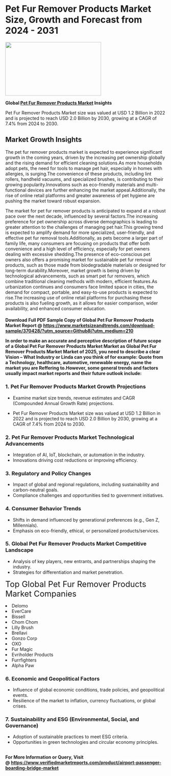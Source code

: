 <H1>Pet Fur Remover Products Market Size, Growth and Forecast from 2024 - 2031</H1><img class="aligncenter size-medium wp-image-584254" src="https://thirdeyenews.in/wp-content/uploads/2024/09/Global-Market-Research-300x168.jpeg" alt="" width="300" height="168" /><p><strong>Global&nbsp;<a href="https://www.marketsizeandtrends.com/download-sample/370428/?utm_source=Github8j?utm_medium=210">Pet Fur Remover Products Market</a> Insights</strong></p><p>Pet Fur Remover Products Market size was valued at USD 1.2 Billion in 2022 and is projected to reach USD 2.0 Billion by 2030, growing at a CAGR of 7.4% from 2024 to 2030.</p><p><h2>Market Growth Insights</h2> <p>The pet fur remover products market is expected to experience significant growth in the coming years, driven by the increasing pet ownership globally and the rising demand for efficient cleaning solutions.As more households adopt pets, the need for tools to manage pet hair, especially in homes with allergies, is surging.The convenience of these products, including lint rollers, handheld vacuums, and specialized brushes, is contributing to their growing popularity.Innovations such as eco-friendly materials and multi-functional devices are further enhancing the market appeal.Additionally, the rise of online retail platforms and greater awareness of pet hygiene are pushing the market toward robust expansion.</p> <p>The market for pet fur remover products is anticipated to expand at a robust pace over the next decade, influenced by several factors.The increasing preference for pet ownership across diverse demographics is leading to greater attention to the challenges of managing pet hair.This growing trend is expected to amplify demand for more specialized, user-friendly, and effective pet fur removal tools.Additionally, as pets become a larger part of family life, many consumers are focusing on products that offer both convenience and a high level of efficiency, especially for pet owners dealing with excessive shedding.The presence of eco-conscious pet owners also offers a promising market for sustainable pet fur removal products, such as those made from biodegradable materials or designed for long-term durability.Moreover, market growth is being driven by technological advancements, such as smart pet fur removers, which combine traditional cleaning methods with modern, efficient features.As urbanization continues and consumers face limited space in cities, the demand for compact, portable, and easy-to-use products is expected to rise.The increasing use of online retail platforms for purchasing these products is also fueling growth, as it allows for easier comparison, wider availability, and enhanced consumer education.<h4></p><p><span class=""><strong>Download Full PDF Sample Copy of Global Pet Fur Remover Products Market Report</strong> @ <a href="https://www.marketsizeandtrends.com/download-sample/370428/?utm_source=Github8j?utm_medium=210" target="_blank">https://www.marketsizeandtrends.com/download-sample/370428/?utm_source=Github8j?utm_medium=210</a></span></p><p>In order to make an accurate and perceptive description of future scope of a Global&nbsp;Pet Fur Remover Products Market Market as Global&nbsp;Pet Fur Remover Products Market Market of 2025, you need to describe a clear Vision &ndash; What Industry or Linda can you think of for example: Quote from a Technology, healthcare, automotive, renewable energy, name the market you are Reffering to.However, some general trends and factors usually impact market reports and their future outlook include:</p><h3>1.&nbsp;<strong>Pet Fur Remover Products Market Growth Projections</strong></h3><ul><li>Examine market size trends, revenue estimates and CAGR (Compounded Annual Growth Rate) projections.</li><li><p>Pet Fur Remover Products Market size was valued at USD 1.2 Billion in 2022 and is projected to reach USD 2.0 Billion by 2030, growing at a CAGR of 7.4% from 2024 to 2030.</p></li></ul><h3>2.&nbsp;<strong>Pet Fur Remover Products Market Technological Advancements</strong></h3><ul><li>Integration of AI, IoT, blockchain, or automation in the industry.</li><li>Innovations driving cost reductions or improving efficiency.</li></ul><h3>3.&nbsp;<strong>Regulatory and Policy Changes</strong></h3><ul><li>Impact of global and regional regulations, including sustainability and carbon-neutral goals.</li><li>Compliance challenges and opportunities tied to government initiatives.</li></ul><h3>4.&nbsp;<strong>Consumer Behavior Trends</strong></h3><ul><li>Shifts in demand influenced by generational preferences (e.g., Gen Z, Millennials).</li><li>Emphasis on eco-friendly, ethical, or personalized products/services.</li></ul><h3>5.&nbsp;<strong>Global Pet Fur Remover Products Market Competitive Landscape</strong></h3><ul><li>Analysis of key players, new entrants, and partnerships shaping the industry.</li><li>Strategies for differentiation and market penetration.</li></ul><p data-pm-slice="1 1 []"><span style="color: inherit; font-family: inherit; font-size: 25px;">Top Global Pet Fur Remover Products Market Companies</span></p><div class="" data-test-id=""><p><li>Delomo</li><li> EverCare</li><li> Bissell</li><li> Chom Chom</li><li> Lilly Brush</li><li> Brellavi</li><li> Gonzo Corp</li><li> OXO</li><li> Fur Magic</li><li> Evriholder Products</li><li> Furrfighters</li><li> Alpha Paw</li></p></div><h3>6.&nbsp;<strong>Economic and Geopolitical Factors</strong></h3><ul><li>Influence of global economic conditions, trade policies, and geopolitical events.</li><li>Resilience of the market to inflation, currency fluctuations, or global crises.</li></ul><h3>7.&nbsp;<strong>Sustainability and ESG (Environmental, Social, and Governance)</strong></h3><ul><li>Adoption of sustainable practices to meet ESG criteria.</li><li>Opportunities in green technologies and circular economy principles.</li></ul><h2><strong style="font-size: 14px;">For More Information or Query, Visit @&nbsp;</strong><a style="background-color: #ffffff; font-size: 14px;" href="https://www.marketsizeandtrends.com/report/pet-fur-remover-products-market/" target="_blank">https://www.verifiedmarketreports.com/product/airport-passenger-boarding-bridge-market</a></h2>